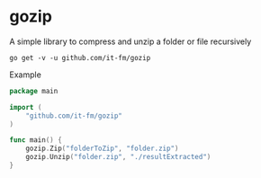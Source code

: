 # gozip
A simple library to compress and unzip a folder or file recursively

```
go get -v -u github.com/it-fm/gozip
```

Example

```go
package main

import (
	"github.com/it-fm/gozip"
)

func main() {
    gozip.Zip("folderToZip", "folder.zip")
    gozip.Unzip("folder.zip", "./resultExtracted")
}
